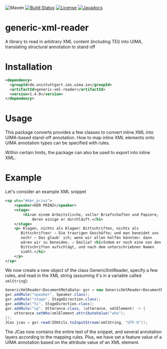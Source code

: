 ![Maven](https://img.shields.io/maven-central/v/de.unistuttgart.ims.uima.io/generic-xml-reader.svg)
[![Build Status](https://travis-ci.org/nilsreiter/generic-xml-reader.svg?branch=master)](https://travis-ci.org/nilsreiter/generic-xml-reader)
[![License](https://img.shields.io/badge/license-Apache%202.0-blue.svg)](https://opensource.org/licenses/Apache-2.0)
[![Javadocs](https://www.javadoc.io/badge/de.unistuttgart.ims.uima.io/generic-xml-reader.svg)](https://www.javadoc.io/doc/de.unistuttgart.ims.uima.io/generic-xml-reader)

# generic-xml-reader
A library to read in arbitrary XML content (including TEI) into UIMA, translating structural annotation to stand off

# Installation
```xml
<dependency>
  <groupId>de.unistuttgart.ims.uima.io</groupId>
  <artifactId>generic-xml-reader</artifactId>
  <version>1.4.0</version>
</dependency>
```

# Usage
This package converts provides a few classes to convert inline XML into 
UIMA-based stand-off annotation. How to map inline XML elements onto UIMA 
annotation types can be specified with rules.

Within certain limits, the package can also be used to export into inline XML.

# Example

Let's consider an example XML snippet

```xml
<sp who="#der_prinz">
    <speaker>DER PRINZ</speaker>
    <stage>
        <hi>an einem Arbeitstische, voller Briefschaften und Papiere, 
            deren einige er durchläuft.</hi>
    </stage>
    <p> Klagen, nichts als Klagen! Bittschriften, nichts als 
       Bittschriften! – Die traurigen Geschäfte; und man beneidet uns 
       noch! – Das glaub' ich; wenn wir allen helfen könnten: dann 
       wären wir zu beneiden. – Emilia? <hi>Indem er noch eine von den 
       Bittschriften aufschlägt, und nach dem unterschriebnen Namen 
       sieht.</hi>
    </p>
</sp>
```

We now create a new object of the class GenericXmlReader, specify a 
few rules, and read in the XML string (assuming it's in a variable called `xmlString`):

```java
GenericXmlReader<DocumentMetaData> gxr = new GenericXmlReader<DocumentMetaData>(DocumentMetaData.class);
gxr.addRule("speaker", Speaker.class);
gxr.addRule("stage", StageDirection.class);
gxr.addRule("hi", StageDirection.class);
gxr.addRule("sp", Utterance.class, (utterance, xmlElement) -> {
	utterance.setWho(xmlElement.attributeValue("who");
});
JCas jcas = gxr.read(IOUtils.toInputStream(xmlString, "UTF-8"));

```

The JCas now contains the entire text of the snippet, and several annotation layers according to the mapping rules. Plus, we have set a feature value of a UIMA annotation based on the attribute value of an XML element.